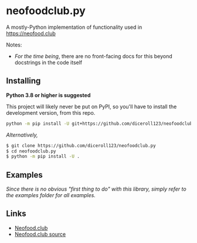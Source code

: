 # neofoodclub.py
A mostly-Python implementation of functionality used in https://neofood.club

Notes:
- *For the time being*, there are no front-facing docs for this beyond docstrings in the code itself 

## Installing
**Python 3.8 or higher is suggested**

This project will likely never be put on PyPI, so you'll have to install the development version, from this repo.

```sh
python -m pip install -U git+https://github.com/diceroll123/neofoodclub.py
```

*Alternatively,*

```sh
$ git clone https://github.com/diceroll123/neofoodclub.py
$ cd neofoodclub.py
$ python -m pip install -U .
```

## Examples
*Since there is no obvious "first thing to do" with this library, simply refer to the examples folder for all examples.*

## Links
- [Neofood.club](https://neofood.club/)
- [Neofood.club source](https://github.com/diceroll123/neofoodclub)
